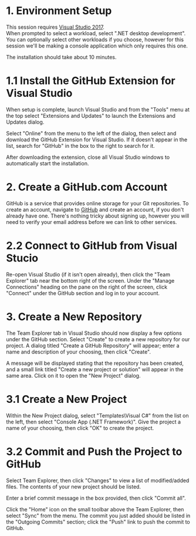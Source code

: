 # 1. Environment Setup

This session requires [Visual Studio 2017](https://www.visualstudio.com/thank-you-downloading-visual-studio/?sku=Community&rel=15).  
When prompted to select a workload, select ".NET desktop development".  You can optionally select other workloads if you choose, 
however for this session we'll be making a console application which only requires this one.

The installation should take about 10 minutes.  

# 1.1 Install the GitHub Extension for Visual Studio

When setup is complete, launch Visual Studio and from the "Tools" menu at the top select "Extensions and Updates" to launch the Extensions and
Updates dialog.

Select "Online" from the menu to the left of the dialog, then select and download the GitHub Extension for Visual Studio.  If it doesn't appear in
the list, search for "GitHub" in the box to the right to search for it.

After downloading the extension, close all Visual Studio windows to automatically start the installation.

# 2. Create a GitHub.com Account

GitHub is a service that provides online storage for your Git repositories.  To create an account, navigate to [GitHub](https://github.com/) and
create an account, if you don't already have one.  There's nothing tricky about signing up, however you will need to verify your email address 
before we can link to other services.

# 2.2 Connect to GitHub from Visual Stucio

Re-open Visual Studio (if it isn't open already), then click the "Team Explorer" tab near the bottom right of the screen.  Under the "Manage Connections"
heading on the pane on the right of the screen, click "Connect" under the GitHub section and log in to your account.

# 3. Create a New Repository

The Team Explorer tab in Visual Studio should now display a few options under the GitHub section.  Select "Create" to create a new repository for
our project.  A dialog titled "Create a GitHub Repository" will appear; enter a name and description of your choosing, then click "Create".

A message will be displayed stating that the repository has been created, and a small link titled "Create a new project or solution" will appear
in the same area.  Click on it to open the "New Project" dialog.

# 3.1 Create a New Project

Within the New Project dialog, select "Templates\Visual C#" from the list on the left, then select "Console App (.NET Framework)".  Give the project
a name of your choosing, then click "OK" to create the project.

# 3.2 Commit and Push the Project to GitHub

Select Team Explorer, then click "Changes" to view a list of modified/added files.  The contents of your new project should be listed.

Enter a brief commit message in the box provided, then click "Commit all".  

Click the "Home" icon on the small toolbar above the Team Explorer, then select "Sync" from the menu.  The commit you just added should be listed in
the "Outgoing Commits" section; click the "Push" link to push the commit to GitHub.